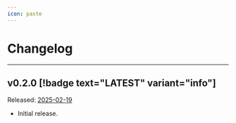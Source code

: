 ```yaml
---
icon: paste
---
```

# Changelog

---
## v0.2.0 [!badge text="LATEST" variant="info"]

Released: [2025-02-19](https://github.com/haizelabs/verdict/releases/tag/v0.2.0)
- Initial release.
